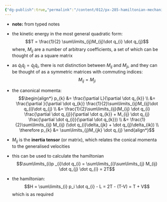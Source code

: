 ```yaml
---
{"dg-publish":true,"permalink":"/content/012/px-285-hamiltonian-mechanics-and-fluid-dynamics/g-normal-modes-and-small-oscillations/px-285-g1-inertia-tensor/","created":"2024-11-26T12:37:58.111+00:00","updated":"2024-11-26T12:59:07.569+00:00"}
---
```


- **note:** from typed notes

- the kinetic energy in the most general quadratic form:
$$T = \frac{1}{2} \sum\limits_{ij}M_{ij}\dot q_{i} \dot q_{j}$$
	where, $M_{ij}$ are a number of arbitrary coefficients, a set of which can be thought of as a square matrix
- as $\dot q_{i}\dot q_{j} = \dot q_{j}\dot q_{i}$, there is not distinction between $M_{ij}$ and $M_{ji}$, and they can be thought of as a symmetric matrices with commuting indices:
$$M_{ij} = M_{ji}$$
- the canonical momenta: 
$$\begin{align*}
p_{k} &= \frac{\partial L}{\partial \dot q_{k}} \\
&= \frac{\partial }{\partial \dot q_{k}} \frac{1}{2}\sum\limits_{ij}M_{ij}\dot q_{i}\dot q_{j} \\
&= \frac{1}{2}\sum\limits_{ij}(M_{ij} \dot q_{i} \frac{\partial \dot q_{j}}{\partial \dot q_{k}} + M_{ij} \dot q_{j} \frac{\partial \dot q_{i}}{\partial \dot q_{k}}) \\
&= \frac{1}{2}\sum\limits_{ij} M_{ij} (\dot q_{i}\delta_{jk} + \dot q_{j}\delta_{ik}) \\
\therefore p_{k} &= \sum\limits_{j}M_{jk} \dot q_{j}
\end{align*}$$
- $M_{ij}$ is the **inertia tensor** (or matrix), which relates the conical momenta to the generalised velocities
- this can be used to calculate the hamiltonian
$$\sum\limits_{i}p _{i}\dot q_{i} = \sum\limits_{i}\sum\limits_{j} M_{ij} \dot q_{j} \dot q_{i} = 2T$$
- the hamiltonian:
$$H = \sum\limits_{i} p_i \dot q_{i} - L = 2T - (T-V) = T + V$$
	which is as required
